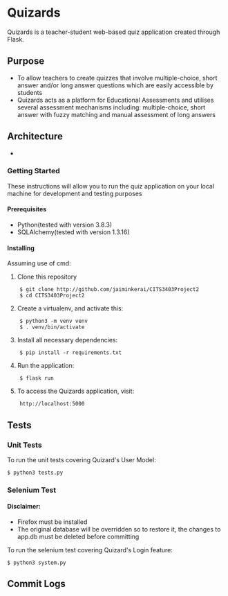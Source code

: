 # Quizards

Quizards is a teacher-student web-based quiz application created through Flask.

## Purpose

- To allow teachers to create quizzes that involve multiple-choice, short answer and/or long answer questions which are easily accessible by students
- Quizards acts as a platform for Educational Assessments and utilises several assessment mechanisms including: multiple-choice, short answer with fuzzy matching and manual assessment of long answers

## Architecture

- 

### Getting Started

These instructions will allow you to run the quiz application on your local machine for development and testing purposes

#### Prerequisites

- Python(tested with version 3.8.3)
- SQLAlchemy(tested with version 1.3.16)

#### Installing
Assuming use of cmd:
1. Clone this repository
```
	$ git clone http://github.com/jaiminkerai/CITS3403Project2
	$ cd CITS3403Project2
```

2. Create a virtualenv, and activate this: 
```
	$ python3 -m venv venv
	$ . venv/bin/activate
```

3. Install all necessary dependencies:
```
	$ pip install -r requirements.txt
```

4. Run the application:
```
	$ flask run
```
5. To access the Quizards application, visit:
```
	http://localhost:5000
```
	  
## Tests
### Unit Tests
To run the unit tests covering Quizard's User Model:

	$ python3 tests.py
	
### Selenium Test
#### Disclaimer:
- Firefox must be installed
- The original database will be overridden so to restore it, the changes to app.db must be deleted before committing

To run the selenium test covering Quizard's Login feature:

    $ python3 system.py
	
## Commit Logs




